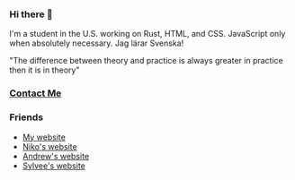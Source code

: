 ### Hi there 👋

I'm a student in the U.S. working on Rust, HTML, and CSS. JavaScript only when absolutely necessary.
Jag lärar Svenska!

"The difference between theory and practice is always greater in practice then it is in theory"

### [Contact Me](https://www.randomairborne.dev/contact/)

### Friends
- [My website](https://www.randomairborne.dev)
- [Niko's website](https://niko.lgbt)
- [Andrew's website](https://thatother.dev)
- [Sylvee's website](https://sylvee.xyz)
